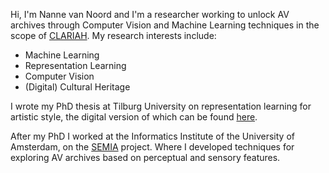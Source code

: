 Hi, I'm Nanne van Noord and I'm a researcher working to unlock AV archives through Computer Vision and Machine Learning techniques in the scope of [CLARIAH](https://clariah.nl/). My research interests include:

* Machine Learning
* Representation Learning
* Computer Vision
* (Digital) Cultural Heritage

I wrote my PhD thesis at Tilburg University on representation learning for artistic style, the digital version of which can be found [here](/papers/thesis.pdf).

After my PhD I worked at the Informatics Institute of the University of Amsterdam, on the [SEMIA](https://sensorymovingimagearchive.humanities.uva.nl/) project. 
Where I developed techniques for exploring AV archives based on perceptual and sensory features.
